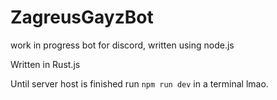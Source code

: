 # ZagreusGayzBot
work in progress bot for discord, written using node.js

Written in Rust.js

Until server host is finished run `npm run dev` in a terminal lmao.
